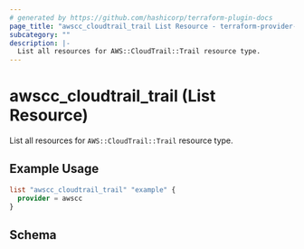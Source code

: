 ```yaml
---
# generated by https://github.com/hashicorp/terraform-plugin-docs
page_title: "awscc_cloudtrail_trail List Resource - terraform-provider-awscc"
subcategory: ""
description: |-
  List all resources for AWS::CloudTrail::Trail resource type.
---
```


# awscc_cloudtrail_trail (List Resource)

List all resources for `AWS::CloudTrail::Trail` resource type.

## Example Usage

```terraform
list "awscc_cloudtrail_trail" "example" {
  provider = awscc
}
```

<!-- schema generated by tfplugindocs -->
## Schema
